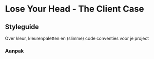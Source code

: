# Lose Your Head - The Client Case

## Styleguide
Over kleur, kleurenpaletten en (slimme) code conventies voor je project

### Aanpak


